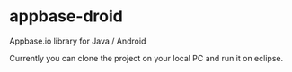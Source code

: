# appbase-droid
Appbase.io library for Java / Android

Currently you can clone the project on your local PC and run it on eclipse.


